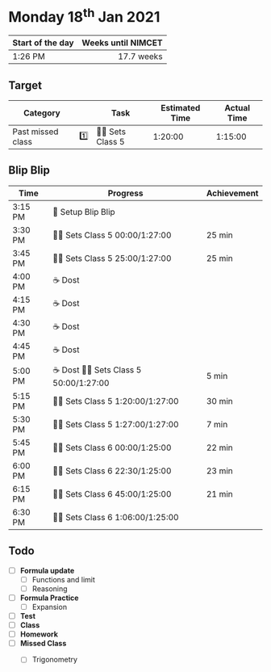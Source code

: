 # Monday 18<sup>th</sup> Jan 2021

| Start of the day | Weeks until NIMCET |
| ---------------- | -----------------: |
| 1:26 PM          |         17.7 weeks |

## Target

| Category          |      | Task            | Estimated Time | Actual Time |
| ----------------- | ---: | --------------- | -------------- | ----------- |
| Past missed class |    1️⃣ | 👨‍🏫 Sets Class 5 | 1:20:00        | 1:15:00     |

## Blip Blip

| Time     | Progress                             | Achievement |
| -------- | ------------------------------------ | ----------- |
| 3:15 PM  | 📃 Setup Blip Blip                    |             |
| 3:30 PM  | 👨‍🏫 Sets Class 5 00:00/1:27:00        | 25 min      |
| 3:45 PM  | 👨‍🏫 Sets Class 5 25:00/1:27:00        | 25 min      |
| 4:00 PM  | ☕ Dost                               |             |
| 4:15 PM  | ☕ Dost                               |             |
| 4:30 PM  | ☕ Dost                               |             |
| 4:45 PM  | ☕ Dost                               |             |
| 5:00 PM  | ☕ Dost 👨‍🏫 Sets Class 5 50:00/1:27:00 | 5 min       |
| 5:15 PM  | 👨‍🏫 Sets Class 5 1:20:00/1:27:00      | 30 min      |
| 5:30 PM  | 👨‍🏫 Sets Class 5 1:27:00/1:27:00      | 7 min       |
| 5:45 PM  | 👨‍🏫 Sets Class 6 00:00/1:25:00        | 22 min      |
| 6:00 PM  | 👨‍🏫 Sets Class 6 22:30/1:25:00        | 23 min      |
| 6:15 PM  | 👨‍🏫 Sets Class 6 45:00/1:25:00        | 21 min      |
| 6:30 PM  | 👨‍🏫 Sets Class 6 1:06:00/1:25:00      |             |

## Todo

- [ ] **Formula update**
  - [ ] Functions and limit
  - [ ] Reasoning
- [ ] **Formula Practice**
  - [ ] Expansion
- [ ] **Test**
- [ ] **Class**
- [ ] **Homework**
- [ ] **Missed Class**
  - [ ] Trigonometry 


